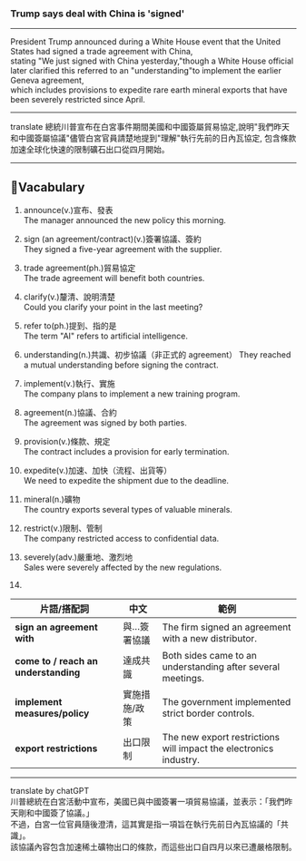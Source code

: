 ### Trump says deal with China is 'signed'
---

President Trump announced during a White House event that the United States had signed a trade agreement with China,  
stating "We just signed with China yesterday,"though a White House official later clarified this referred to an "understanding"to implement the earlier Geneva agreement,  
which includes provisions to expedite rare earth mineral exports that have been severely restricted since April.

---

translate
總統川普宣布在白宮事件期間美國和中國簽屬貿易協定,說明"我們昨天和中國簽屬協議"儘管白宮官員請楚地提到"理解"執行先前的日內瓦協定,
包含條款加速全球化快速的限制礦石出口從四月開始。


---
## 📝Vacabulary  
1. announce(v.)宣布、發表  
The manager announced the new policy this morning.  

2. sign (an agreement/contract)(v.)簽署協議、簽約  
They signed a five-year agreement with the supplier.  

3. trade agreement(ph.)貿易協定  
The trade agreement will benefit both countries.  

4. clarify(v.)釐清、說明清楚  
Could you clarify your point in the last meeting?  

5. refer to(ph.)提到、指的是  
The term "AI" refers to artificial intelligence.  

6. understanding(n.)共識、初步協議（非正式的 agreement） 
They reached a mutual understanding before signing the contract.  

7. implement(v.)執行、實施  
The company plans to implement a new training program.  

8. agreement(n.)協議、合約  
The agreement was signed by both parties.  

9. provision(v.)條款、規定  
The contract includes a provision for early termination.  

10. expedite(v.)加速、加快（流程、出貨等）  
We need to expedite the shipment due to the deadline.

11. mineral(n.)礦物  
The country exports several types of valuable minerals.  

12. restrict(v.)限制、管制  
The company restricted access to confidential data.

13. severely(adv.)嚴重地、激烈地  
Sales were severely affected by the new regulations.

14. 
| 片語/搭配詞                               | 中文      | 範例                                                                |
| ------------------------------------ | ------- | ----------------------------------------------------------------- |
| **sign an agreement with**           | 與…簽署協議  | The firm signed an agreement with a new distributor.              |
| **come to / reach an understanding** | 達成共識    | Both sides came to an understanding after several meetings.       |
| **implement measures/policy**        | 實施措施/政策 | The government implemented strict border controls.                |
| **export restrictions**              | 出口限制    | The new export restrictions will impact the electronics industry. |


---

translate by chatGPT  
川普總統在白宮活動中宣布，美國已與中國簽署一項貿易協議，並表示：「我們昨天剛和中國簽了協議。」  
不過，白宮一位官員隨後澄清，這其實是指一項旨在執行先前日內瓦協議的「共識」。  
該協議內容包含加速稀土礦物出口的條款，而這些出口自四月以來已遭嚴格限制。  
